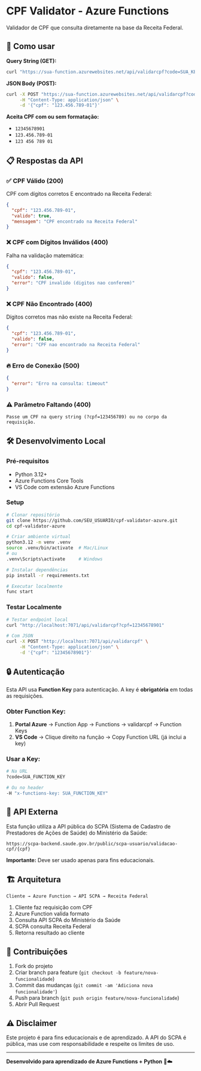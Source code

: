 # CPF Validator - Azure Functions

Validador de CPF que consulta diretamente na base da Receita Federal.

## 🚀 Como usar

**Query String (GET):**

```bash
curl "https://sua-function.azurewebsites.net/api/validarcpf?code=SUA_KEY&cpf=12345678901"
```

**JSON Body (POST):**

```bash
curl -X POST "https://sua-function.azurewebsites.net/api/validarcpf?code=SUA_KEY" \
     -H "Content-Type: application/json" \
     -d '{"cpf": "123.456.789-01"}'
```

**Aceita CPF com ou sem formatação:**

- `12345678901`
- `123.456.789-01`
- `123 456 789 01`

## 📋 Respostas da API

### ✅ CPF Válido (200)
CPF com dígitos corretos E encontrado na Receita Federal:
```json
{
  "cpf": "123.456.789-01",
  "valido": true,
  "mensagem": "CPF encontrado na Receita Federal"
}
```

### ❌ CPF com Dígitos Inválidos (400)
Falha na validação matemática:
```json
{
  "cpf": "123.456.789-01",
  "valido": false,
  "error": "CPF invalido (digitos nao conferem)"
}
```

### ❌ CPF Não Encontrado (400)
Dígitos corretos mas não existe na Receita Federal:
```json
{
  "cpf": "123.456.789-01",
  "valido": false,
  "error": "CPF nao encontrado na Receita Federal"
}
```

### 🔥 Erro de Conexão (500)
```json
{
  "error": "Erro na consulta: timeout"
}
```

### ⚠️ Parâmetro Faltando (400)
```
Passe um CPF na query string (?cpf=123456789) ou no corpo da requisição.
```

## 🛠️ Desenvolvimento Local

### Pré-requisitos

- Python 3.12+
- Azure Functions Core Tools
- VS Code com extensão Azure Functions

### Setup

```bash
# Clonar repositório
git clone https://github.com/SEU_USUARIO/cpf-validator-azure.git
cd cpf-validator-azure

# Criar ambiente virtual
python3.12 -m venv .venv
source .venv/bin/activate  # Mac/Linux
# ou
.venv\Scripts\activate     # Windows

# Instalar dependências
pip install -r requirements.txt

# Executar localmente
func start
```

### Testar Localmente

```bash
# Testar endpoint local
curl "http://localhost:7071/api/validarcpf?cpf=12345678901"

# Com JSON
curl -X POST "http://localhost:7071/api/validarcpf" \
     -H "Content-Type: application/json" \
     -d '{"cpf": "12345678901"}'
```

## 🔒 Autenticação

Esta API usa **Function Key** para autenticação. A key é **obrigatória** em todas as requisições.

### Obter Function Key:

1. **Portal Azure** → Function App → Functions → validarcpf → Function Keys
2. **VS Code** → Clique direito na função → Copy Function URL (já inclui a key)

### Usar a Key:

```bash
# Na URL
?code=SUA_FUNCTION_KEY

# Ou no header
-H "x-functions-key: SUA_FUNCTION_KEY"
```

## 📡 API Externa

Esta função utiliza a API pública do SCPA (Sistema de Cadastro de Prestadores de Ações de Saúde) do Ministério da Saúde:

```
https://scpa-backend.saude.gov.br/public/scpa-usuario/validacao-cpf/{cpf}
```

**Importante:** Deve ser usado apenas para fins educacionais.

## 🏗️ Arquitetura

```
Cliente → Azure Function → API SCPA → Receita Federal
```

1. Cliente faz requisição com CPF
2. Azure Function valida formato
3. Consulta API SCPA do Ministério da Saúde
4. SCPA consulta Receita Federal
5. Retorna resultado ao cliente

## 🤝 Contribuições

1. Fork do projeto
2. Criar branch para feature (`git checkout -b feature/nova-funcionalidade`)
3. Commit das mudanças (`git commit -am 'Adiciona nova funcionalidade'`)
4. Push para branch (`git push origin feature/nova-funcionalidade`)
5. Abrir Pull Request

## ⚠️ Disclaimer

Este projeto é para fins educacionais e de aprendizado. A API do SCPA é pública, mas use com responsabilidade e respeite os limites de uso.

---

**Desenvolvido para aprendizado de Azure Functions + Python** 🐍☁️
